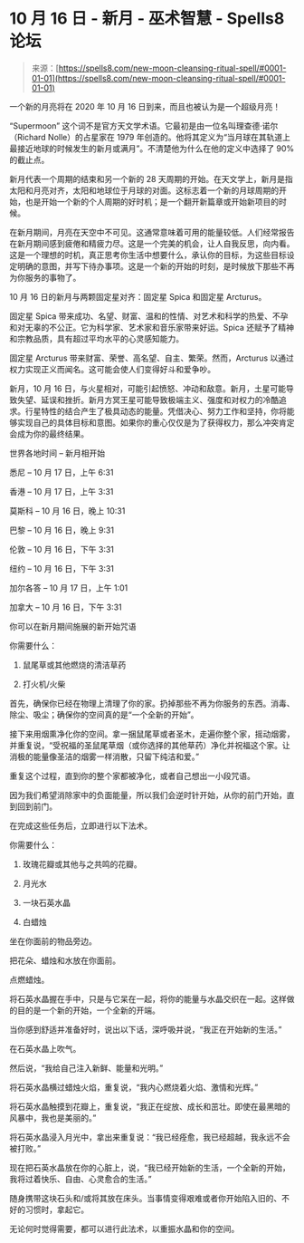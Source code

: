 <!--yml

类别：未分类

日期：2024-06-12 19:58:13

-->

# 10 月 16 日 - 新月 - 巫术智慧 - Spells8 论坛

> 来源：[https://spells8.com/new-moon-cleansing-ritual-spell/#0001-01-01](https://spells8.com/new-moon-cleansing-ritual-spell/#0001-01-01)

一个新的月亮将在 2020 年 10 月 16 日到来，而且也被认为是一个超级月亮！

“Supermoon” 这个词不是官方天文学术语。它最初是由一位名叫理查德·诺尔（Richard Nolle）的占星家在 1979 年创造的。他将其定义为“当月球在其轨道上最接近地球的时候发生的新月或满月”。不清楚他为什么在他的定义中选择了 90% 的截止点。

新月代表一个周期的结束和另一个新的 28 天周期的开始。在天文学上，新月是指太阳和月亮对齐，太阳和地球位于月球的对面。这标志着一个新的月球周期的开始，也是开始一个新的个人周期的好时机；是一个翻开新篇章或开始新项目的时候。

在新月期间，月亮在天空中不可见。这通常意味着可用的能量较低。人们经常报告在新月期间感到疲倦和精疲力尽。这是一个完美的机会，让人自我反思，向内看。这是一个理想的时机，真正思考你生活中想要什么，承认你的目标，为这些目标设定明确的意图，并写下待办事项。这是一个新的开始的时刻，是时候放下那些不再为你服务的事物了。

10 月 16 日的新月与两颗固定星对齐：固定星 Spica 和固定星 Arcturus。

固定星 Spica 带来成功、名望、财富、温和的性情、对艺术和科学的热爱、不孕和对无辜的不公正。它为科学家、艺术家和音乐家带来好运。Spica 还赋予了精神和宗教品质，具有超过平均水平的心灵感知能力。

固定星 Arcturus 带来财富、荣誉、高名望、自主、繁荣。然而，Arcturus 以通过权力实现正义而闻名。这可能会使人们变得好斗和爱争吵。

新月，10 月 16 日，与火星相对，可能引起愤怒、冲动和敌意。新月，土星可能导致失望、延误和挫折。新月方冥王星可能导致极端主义、强度和对权力的冷酷追求。行星特性的结合产生了极具动态的能量。凭借决心、努力工作和坚持，你将能够实现自己的具体目标和意图。如果你的重心仅仅是为了获得权力，那么冲突肯定会成为你的最终结果。

世界各地时间 – 新月相开始

悉尼 – 10 月 17 日，上午 6:31

香港 – 10 月 17 日，上午 3:31

莫斯科 – 10 月 16 日，晚上 10:31

巴黎 – 10 月 16 日，晚上 9:31

伦敦 – 10 月 16 日，下午 3:31

纽约 – 10 月 16 日，下午 3:31

加尔各答 – 10 月 17 日，上午 1:01

加拿大 – 10 月 16 日，下午 3:31

你可以在新月期间施展的新开始咒语

你需要什么：

1.  鼠尾草或其他燃烧的清洁草药

1.  打火机/火柴

首先，确保你已经在物理上清理了你的家。扔掉那些不再为你服务的东西。消毒、除尘、吸尘；确保你的空间真的是“一个全新的开始”。

接下来用烟熏净化你的空间。拿一捆鼠尾草或者圣木，走遍你整个家，摇动烟雾，并重复说，“受祝福的圣鼠尾草烟（或你选择的其他草药）净化并祝福这个家。让消极的能量像圣洁的烟雾一样消散，只留下纯洁和爱。”

重复这个过程，直到你的整个家都被净化，或者自己想出一小段咒语。

因为我们希望消除家中的负面能量，所以我们会逆时针开始，从你的前门开始，直到回到前门。

在完成这些任务后，立即进行以下法术。

你需要什么：

1.  玫瑰花瓣或其他与之共鸣的花瓣。

1.  月光水

1.  一块石英水晶

1.  白蜡烛

坐在你面前的物品旁边。

把花朵、蜡烛和水放在你面前。

点燃蜡烛。

将石英水晶握在手中，只是与它呆在一起，将你的能量与水晶交织在一起。这样做的目的是一个新的开始，一个全新的开端。

当你感到舒适并准备好时，说出以下话，深呼吸并说，“我正在开始新的生活。”

在石英水晶上吹气。

然后说，“我给自己注入新鲜、能量和光明。”

将石英水晶横过蜡烛火焰，重复说，“我内心燃烧着火焰、激情和光辉。”

将石英水晶触摸到花瓣上，重复说，“我正在绽放、成长和茁壮。即使在最黑暗的风暴中，我也是美丽的。”

将石英水晶浸入月光中，拿出来重复说：“我已经痊愈，我已经超越，我永远不会被打败。”

现在把石英水晶放在你的心脏上，说，“我已经开始新的生活，一个全新的开始，我将过着快乐、自由、心灵愈合的生活。”

随身携带这块石头和/或将其放在床头。当事情变得艰难或者你开始陷入旧的、不好的习惯时，拿起它。

无论何时觉得需要，都可以进行此法术，以重振水晶和你的空间。
